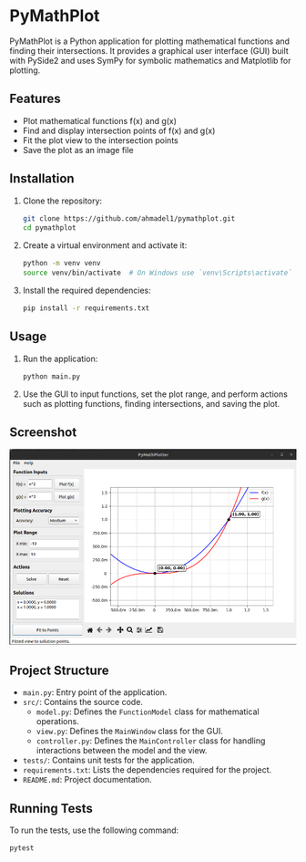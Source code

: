 # PyMathPlot

PyMathPlot is a Python application for plotting mathematical functions and finding their intersections. It provides a graphical user interface (GUI) built with PySide2 and uses SymPy for symbolic mathematics and Matplotlib for plotting.

## Features

- Plot mathematical functions f(x) and g(x)
- Find and display intersection points of f(x) and g(x)
- Fit the plot view to the intersection points
- Save the plot as an image file

## Installation

1. Clone the repository:
    ```sh
    git clone https://github.com/ahmadel1/pymathplot.git
    cd pymathplot
    ```

2. Create a virtual environment and activate it:
    ```sh
    python -m venv venv
    source venv/bin/activate  # On Windows use `venv\Scripts\activate`
    ```

3. Install the required dependencies:
    ```sh
    pip install -r requirements.txt
    ```

## Usage

1. Run the application:
    ```sh
    python main.py
    ```

2. Use the GUI to input functions, set the plot range, and perform actions such as plotting functions, finding intersections, and saving the plot.

## Screenshot

![PyMathPlot Screenshot](Examples/Images/working_example.png)

## Project Structure

- `main.py`: Entry point of the application.
- `src/`: Contains the source code.
  - `model.py`: Defines the `FunctionModel` class for mathematical operations.
  - `view.py`: Defines the `MainWindow` class for the GUI.
  - `controller.py`: Defines the `MainController` class for handling interactions between the model and the view.
- `tests/`: Contains unit tests for the application.
- `requirements.txt`: Lists the dependencies required for the project.
- `README.md`: Project documentation.

## Running Tests

To run the tests, use the following command:
```sh
pytest